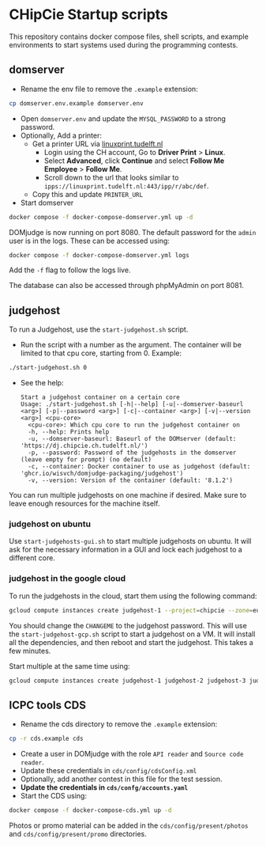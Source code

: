 # CHipCie Startup scripts

This repository contains docker compose files, shell scripts, and example environments to start systems used during the programming contests.

## domserver

- Rename the env file to remove the `.example` extension:
```bash
cp domserver.env.example domserver.env
```
- Open `domserver.env` and update the `MYSQL_PASSWORD` to a strong password.
- Optionally, Add a printer:
  - Get a printer URL via [linuxprint.tudelft.nl](https://linuxprint.tudelft.nl)
    - Login using the CH account, Go to **Driver Print** > **Linux**.
    - Select **Advanced**, click **Continue** and select **Follow Me Employee** > **Follow Me**.
    - Scroll down to the url that looks similar to `ipps://linuxprint.tudelft.nl:443/ipp/r/abc/def`.
  - Copy this and update `PRINTER_URL`
- Start domserver
```bash
docker compose -f docker-compose-domserver.yml up -d
```

DOMjudge is now running on port 8080.
The default password for the `admin` user is in the logs.
These can be accessed using:
```bash
docker compose -f docker-compose-domserver.yml logs
```
Add the `-f` flag to follow the logs live.

The database can also be accessed through phpMyAdmin on port 8081.

## judgehost

To run a Judgehost, use the `start-judgehost.sh` script.

- Run the script with a number as the argument. The container will be limited to that cpu core, starting from 0. Example:
```bash
./start-judgehost.sh 0
```
- See the help:
  ```
  Start a judgehost container on a certain core
  Usage: ./start-judgehost.sh [-h|--help] [-u|--domserver-baseurl <arg>] [-p|--password <arg>] [-c|--container <arg>] [-v|--version <arg>] <cpu-core>
  	<cpu-core>: Which cpu core to run the judgehost container on
  	-h, --help: Prints help
  	-u, --domserver-baseurl: Baseurl of the DOMserver (default: 'https://dj.chipcie.ch.tudelft.nl/')
  	-p, --password: Password of the judgehosts in the domserver (leave empty for prompt) (no default)
  	-c, --container: Docker container to use as judgehost (default: 'ghcr.io/wisvch/domjudge-packaging/judgehost')
  	-v, --version: Version of the container (default: '8.1.2')
  ```

You can run multiple judgehosts on one machine if desired.
Make sure to leave enough resources for the machine itself.

### judgehost on ubuntu

Use `start-judgehosts-gui.sh` to start multiple judgehosts on ubuntu.
It will ask for the necessary information in a GUI and lock each judgehost to a different core.

### judgehost in the google cloud

To run the judgehosts in the cloud, start them using the following command:
```bash
gcloud compute instances create judgehost-1 --project=chipcie --zone=europe-west4-a --machine-type=e2-medium --metadata=judgehost_password=CHANGEME,startup-script=wget\ https://raw.github.com/WISVCH/chipcie-startup-scripts/main/start-judgehost-gcp.sh\ -v\ -O\ start-judgehost-gcp.sh\ \&\&\ chmod\ \+x\ start-judgehost-gcp.sh\ \&\&\ ./start-judgehost-gcp.sh\;\ rm\ -rf\ start-judgehost-gcp.sh --create-disk=auto-delete=yes,boot=yes,image=projects/ubuntu-os-cloud/global/images/ubuntu-minimal-2204-jammy-v20220712,size=10
```

You should change the `CHANGEME` to the judgehost password.
This will use the `start-judgehost-gcp.sh` script to start a judgehost on a VM.
It will install all the dependencies, and then reboot and start the judgehost.
This takes a few minutes.

Start multiple at the same time using:
```bash
gcloud compute instances create judgehost-1 judgehost-2 judgehost-3 judgehost-4 --project=chipcie --zone=europe-west4-a --machine-type=e2-medium --metadata=judgehost_password=CHANGEME,startup-script=wget\ https://raw.github.com/WISVCH/chipcie-startup-scripts/main/start-judgehost-gcp.sh\ -v\ -O\ start-judgehost-gcp.sh\ \&\&\ chmod\ \+x\ start-judgehost-gcp.sh\ \&\&\ ./start-judgehost-gcp.sh\;\ rm\ -rf\ start-judgehost-gcp.sh --create-disk=auto-delete=yes,boot=yes,image=projects/ubuntu-os-cloud/global/images/ubuntu-minimal-2204-jammy-v20220712,size=10
```



## ICPC tools CDS

- Rename the cds directory to remove the `.example` extension:
```bash
cp -r cds.example cds
```
- Create a user in DOMjudge with the role `API reader` and `Source code reader`.
- Update these credentials in `cds/config/cdsConfig.xml`
- Optionally, add another contest in this file for the test session.
- **Update the credentials in `cds/confg/accounts.yaml`**
- Start the CDS using:
```bash
docker compose -f docker-compose-cds.yml up -d
```

Photos or promo material can be added in the `cds/config/present/photos` and `cds/config/present/promo` directories.
